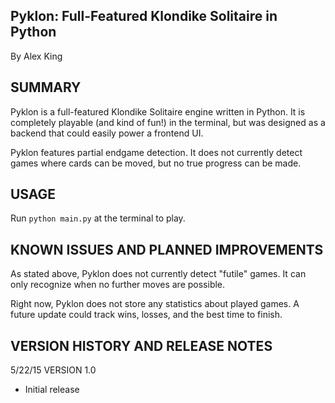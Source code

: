 Pyklon: Full-Featured Klondike Solitaire in Python
--------------------------------------------------
By Alex King

SUMMARY
-------
Pyklon is a full-featured Klondike Solitaire engine written in Python. It is 
completely playable (and kind of fun!) in the terminal, but was designed as a 
backend that could easily power a frontend UI.

Pyklon features partial endgame detection. It does not currently detect games
where cards can be moved, but no true progress can be made.

USAGE
-----

Run <code>python main.py</code> at the terminal to play.

KNOWN ISSUES AND PLANNED IMPROVEMENTS
-------------------------------------

As stated above, Pyklon does not currently detect "futile" games. It can only
recognize when no further moves are possible.

Right now, Pyklon does not store any statistics about played games. A future 
update could track wins, losses, and the best time to finish.


VERSION HISTORY AND RELEASE NOTES
---------------------------------

5/22/15 VERSION 1.0
  - Initial release
